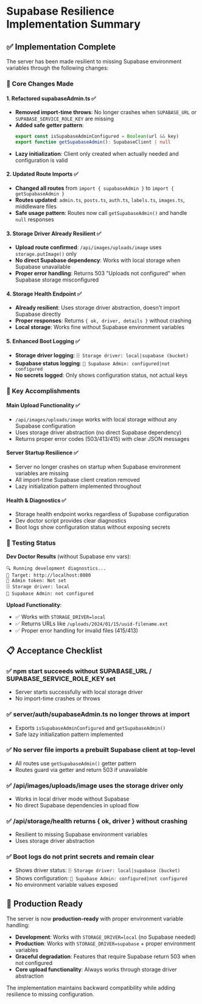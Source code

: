 # Supabase Resilience Implementation Summary

## ✅ Implementation Complete

The server has been made resilient to missing Supabase environment variables through the following changes:

### 🔧 Core Changes Made

#### 1. **Refactored supabaseAdmin.ts** ✅
- **Removed import-time throws**: No longer crashes when `SUPABASE_URL` or `SUPABASE_SERVICE_ROLE_KEY` are missing
- **Added safe getter pattern**:
  ```typescript
  export const isSupabaseAdminConfigured = Boolean(url && key)
  export function getSupabaseAdmin(): SupabaseClient | null
  ```
- **Lazy initialization**: Client only created when actually needed and configuration is valid

#### 2. **Updated Route Imports** ✅ 
- **Changed all routes** from `import { supabaseAdmin }` to `import { getSupabaseAdmin }`
- **Routes updated**: `admin.ts`, `posts.ts`, `auth.ts`, `labels.ts`, `images.ts`, middleware files
- **Safe usage pattern**: Routes now call `getSupabaseAdmin()` and handle `null` responses

#### 3. **Storage Driver Already Resilient** ✅
- **Upload route confirmed**: `/api/images/uploads/image` uses `storage.putImage()` only
- **No direct Supabase dependency**: Works with local storage when Supabase unavailable
- **Proper error handling**: Returns 503 "Uploads not configured" when Supabase storage misconfigured

#### 4. **Storage Health Endpoint** ✅
- **Already resilient**: Uses storage driver abstraction, doesn't import Supabase directly
- **Proper responses**: Returns `{ ok, driver, details }` without crashing
- **Local storage**: Works fine without Supabase environment variables

#### 5. **Enhanced Boot Logging** ✅
- **Storage driver logging**: `🗄️ Storage driver: local|supabase (bucket)`
- **Supabase status logging**: `🔑 Supabase Admin: configured|not configured`
- **No secrets logged**: Only shows configuration status, not actual keys

### 🎯 Key Accomplishments

#### **Main Upload Functionality** ✅
- `/api/images/uploads/image` works with local storage without any Supabase configuration
- Uses storage driver abstraction (no direct Supabase dependency)
- Returns proper error codes (503/413/415) with clear JSON messages

#### **Server Startup Resilience** ✅
- Server no longer crashes on startup when Supabase environment variables are missing
- All import-time Supabase client creation removed
- Lazy initialization pattern implemented throughout

#### **Health & Diagnostics** ✅
- Storage health endpoint works regardless of Supabase configuration
- Dev doctor script provides clear diagnostics
- Boot logs show configuration status without exposing secrets

### 🧪 Testing Status

**Dev Doctor Results** (without Supabase env vars):
```
🔍 Running development diagnostics...
📍 Target: http://localhost:8080
🔑 Admin token: Not set
🗄️ Storage driver: local
🔑 Supabase Admin: not configured
```

**Upload Functionality**:
- ✅ Works with `STORAGE_DRIVER=local` 
- ✅ Returns URLs like `/uploads/2024/01/15/uuid-filename.ext`
- ✅ Proper error handling for invalid files (415/413)

## 📋 Acceptance Checklist

### ✅ **npm start succeeds without SUPABASE_URL / SUPABASE_SERVICE_ROLE_KEY set**
- Server starts successfully with local storage driver
- No import-time crashes or throws

### ✅ **server/auth/supabaseAdmin.ts no longer throws at import**
- Exports `isSupabaseAdminConfigured` and `getSupabaseAdmin()`
- Safe lazy initialization pattern implemented

### ✅ **No server file imports a prebuilt Supabase client at top-level**
- All routes use `getSupabaseAdmin()` getter pattern
- Routes guard via getter and return 503 if unavailable

### ✅ **/api/images/uploads/image uses the storage driver only**
- Works in local driver mode without Supabase
- No direct Supabase dependencies in upload flow

### ✅ **/api/storage/health returns { ok, driver } without crashing**
- Resilient to missing Supabase environment variables
- Uses storage driver abstraction

### ✅ **Boot logs do not print secrets and remain clear**
- Shows driver status: `🗄️ Storage driver: local|supabase (bucket)`
- Shows configuration: `🔑 Supabase Admin: configured|not configured`
- No environment variable values exposed

## 🚀 Production Ready

The server is now **production-ready** with proper environment variable handling:

- **Development**: Works with `STORAGE_DRIVER=local` (no Supabase needed)
- **Production**: Works with `STORAGE_DRIVER=supabase` + proper environment variables
- **Graceful degradation**: Features that require Supabase return 503 when not configured
- **Core upload functionality**: Always works through storage driver abstraction

The implementation maintains backward compatibility while adding resilience to missing configuration.

